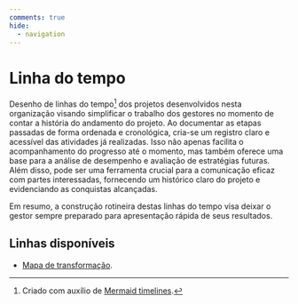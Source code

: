 ```yaml
---
comments: true
hide:
  - navigation
---
```


# Linha do tempo

Desenho de linhas do tempo[^1] dos projetos desenvolvidos nesta organização visando simplificar o trabalho dos gestores no momento de contar a história do andamento do projeto.
Ao documentar as etapas passadas de forma ordenada e cronológica, cria-se um registro claro e acessível das atividades já realizadas.
Isso não apenas facilita o acompanhamento do progresso até o momento, mas também oferece uma base para a análise de desempenho e avaliação de estratégias futuras.
Além disso, pode ser uma ferramenta crucial para a comunicação eficaz com partes interessadas, fornecendo um histórico claro do projeto e evidenciando as conquistas alcançadas.

Em resumo, a construção rotineira destas linhas do tempo visa deixar o gestor sempre preparado para apresentação rápida de seus resultados.

## Linhas disponíveis

- [Mapa de transformação](../linha_do_tempo/mapa_transformacao).

[^1]: Criado com auxílio de [Mermaid timelines](https://mermaid.js.org/syntax/timeline.html).
